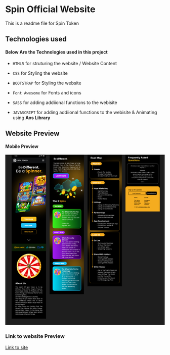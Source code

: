 # Spin Official Website

This is a readme file for Spin Token

## Technologies used

#### Below Are the Technologies used in this project

* `HTML5` for struturing the website / Website Content

* `CSS` for Styling the website 

* `BOOTSTRAP` for Styling the website 

* `Font Awesome` for Fonts and icons 

* `SASS` for adding addiional functions to the webisite

* `JAVASCRIPT` for adding addiional functions to the webisite & Animating using **Aos Library**

## Website Preview

#### Mobile Preview


![alt text](https://github.com/Arc9067/spin/blob/main/Screenshots/general.png?raw=true)





### Link to website Preview

[Link to site](https://scintillating-trifle-137195.netlify.app)

